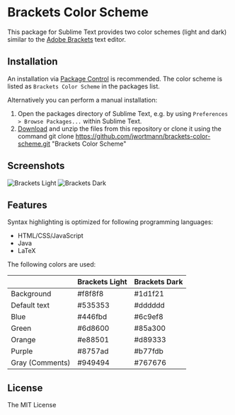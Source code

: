 # Brackets Color Scheme

This package for Sublime Text provides two color schemes (light and dark) similar to the [Adobe Brackets](http://brackets.io/) text editor.

## Installation

An installation via [Package Control](https://sublime.wbond.net/installation) is recommended. The color scheme is listed as `Brackets Color Scheme` in the packages list.

Alternatively you can perform a manual installation:

1. Open the packages directory of Sublime Text, e.g. by using `Preferences > Browse Packages...` within Sublime Text.
2. [Download](https://github.com/jwortmann/brackets-color-scheme/archive/master.zip) and unzip the files from this repository or clone it using the command
    git clone https://github.com/jwortmann/brackets-color-scheme.git "Brackets Color Scheme"

## Screenshots

![Brackets Light](http://i.imgur.com/5HoE6I2.png)
![Brackets Dark](http://i.imgur.com/HZ0acdw.png)

## Features

Syntax highlighting is optimized for following programming languages:

* HTML/CSS/JavaScript
* Java
* LaTeX

The following colors are used:

|                 | Brackets Light | Brackets Dark |
| --------------- | -------------- | ------------- |
| Background      | #f8f8f8        | #1d1f21       |
| Default text    | #535353        | #dddddd       |
| Blue            | #446fbd        | #6c9ef8       |
| Green           | #6d8600        | #85a300       |
| Orange          | #e88501        | #d89333       |
| Purple          | #8757ad        | #b77fdb       |
| Gray (Comments) | #949494        | #767676       |

## License

The MIT License